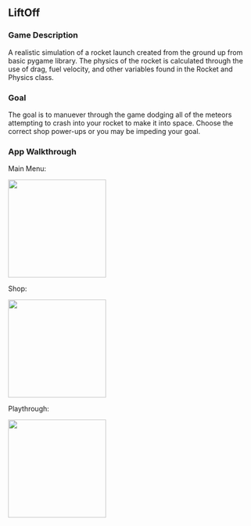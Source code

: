 ## LiftOff

### Game Description

  A realistic simulation of a rocket launch created from the ground up from basic pygame library.  The physics of the rocket is calculated through the use of drag, fuel velocity, and other variables found in the Rocket and Physics class.
  
### Goal

  The goal is to manuever through the game dodging all of the meteors attempting to crash into your rocket to make it into space.  Choose the correct shop power-ups or you may be impeding your goal.

### App Walkthrough

Main Menu:

<img src="https://github.com/KenanRustamov/League-of-Rockets/blob/master/LeagueOfRocketsMainMenu.gif" width=200><br>


Shop:

<img src="https://github.com/KenanRustamov/League-of-Rockets/blob/master/LeagueOfRocketsShop.gif" width=200><br>


Playthrough:

<img src="https://github.com/KenanRustamov/League-of-Rockets/blob/master/LeagueOfRocketsPlaythrough.gif" width=200><br>
